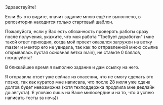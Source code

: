 Здравствуйте!

Если Вы это видите, значит задание мною ещё не выполнено, в репозитории находится только стартовый шаблон.

Пожалуйста, если у Вас есть обязанность проверять работы сразу после получения, укажите, что моя работа "Требует доработки" (мне такой ответ приходил, когда мой проект оказался загружен на ветку master и ментор его не увидела, так как по отправленной мною ссылке открывалась пустая основная ветка main), не ставьте 0 баллов, пожалуйста!

В ближайшее время я выполню задание и дам ссылку на него.

Я отправила ответ уже сейчас из опасения, что не смогу сделать это позже, так как куратор мне написала, что после 28 июля уже сдача долгов будет невозможна (хотя техподдержка продлила мне дедлайн до августа). Я уповаю лишь на Ваше милосердие и на то, что я успею написать тесты за ночь))
